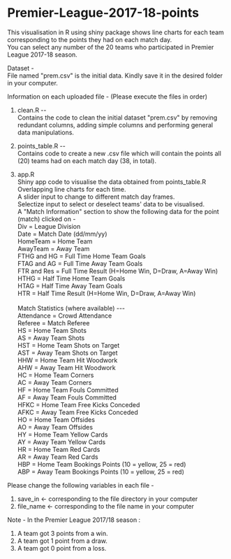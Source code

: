 # Premier-League-2017-18-points
This visualisation in R using shiny package shows line charts for each team corresponding to the points they had on each match day. <br>
You can select any number of the 20 teams who participated in Premier League 2017-18 season.

Dataset - <br>
File named "prem.csv" is the initial data.
Kindly save it in the desired folder in your computer.

Information on each uploaded file -
(Please execute the files in order)

1. clean.R -- <br>
Contains the code to clean the initial dataset "prem.csv" by removing redundant columns, adding simple columns and performing general data manipulations.

2. points_table.R -- <br>
Contains code to create a new .csv file which will contain the points all (20) teams had on each match day (38, in total).

3. app.R <br>
Shiny app code to visualise the data obtained from points_table.R <br>
Overlapping line charts for each time. <br>
A slider input to change to different match day frames. <br>
Selectize input to select or deselect teams' data to be visualised. <br>
A "Match Information" section to show the following data for the point (match) clicked on - <br>
Div = League Division <br>
Date = Match Date (dd/mm/yy) <br>
HomeTeam = Home Team <br>
AwayTeam = Away Team <br>
FTHG and HG = Full Time Home Team Goals <br>
FTAG and AG = Full Time Away Team Goals <br>
FTR and Res = Full Time Result (H=Home Win, D=Draw, A=Away Win) <br>
HTHG = Half Time Home Team Goals <br>
HTAG = Half Time Away Team Goals <br>
HTR = Half Time Result (H=Home Win, D=Draw, A=Away Win) <br> <br>
Match Statistics (where available) --- <br>
Attendance = Crowd Attendance <br>
Referee = Match Referee <br>
HS = Home Team Shots<br>
AS = Away Team Shots<br>
HST = Home Team Shots on Target <br>
AST = Away Team Shots on Target<br>
HHW = Home Team Hit Woodwork<br>
AHW = Away Team Hit Woodwork<br>
HC = Home Team Corners<br>
AC = Away Team Corners<br>
HF = Home Team Fouls Committed<br>
AF = Away Team Fouls Committed<br>
HFKC = Home Team Free Kicks Conceded <br>
AFKC = Away Team Free Kicks Conceded <br>
HO = Home Team Offsides<br>
AO = Away Team Offsides<br>
HY = Home Team Yellow Cards<br>
AY = Away Team Yellow Cards<br>
HR = Home Team Red Cards<br>
AR = Away Team Red Cards<br>
HBP = Home Team Bookings Points (10 = yellow, 25 = red)<br>
ABP = Away Team Bookings Points (10 = yellow, 25 = red)<br>


Please change the following variables in each file -
1. save_in <-  corresponding to the file directory in your computer
2. file_name <- corresponding to the file name in your computer

Note - 
In the Premier League 2017/18 season :
1. A team got 3 points from a win.
2. A team got 1 point from a draw.
3. A team got 0 point from a loss.
